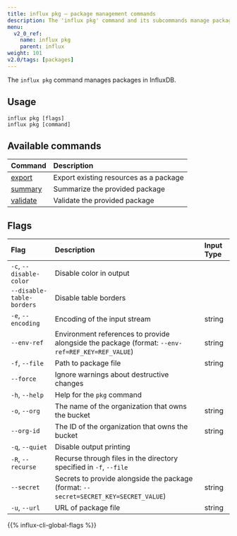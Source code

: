 ```yaml
---
title: influx pkg – package management commands
description: The 'influx pkg' command and its subcommands manage packages in InfluxDB.
menu:
  v2_0_ref:
    name: influx pkg
    parent: influx
weight: 101
v2.0/tags: [packages]
---
```


The `influx pkg` command manages packages in InfluxDB.

## Usage
```
influx pkg [flags]
influx pkg [command]
```

## Available commands
| Command                                              | Description                                                       |
|:-------                                              |:-----------                                                       |
| [export](/v2.0/reference/cli/influx/pkg/export/)     | Export existing resources as a package                            |
| [summary](/v2.0/reference/cli/influx/pkg/summary/)   | Summarize the provided package                                    |
| [validate](/v2.0/reference/cli/influx/pkg/validate/) | Validate the provided package                                     |

## Flags

| Flag                      | Description                                                                                     | Input Type |
|:----                      |:-----------------------------                                                                   |:---------- |
| `-c`, `--disable-color`   | Disable color in output                                                                         |            |
| `--disable-table-borders` | Disable table borders                                                                           |            |
| `-e`, `--encoding`        | Encoding of the input stream                                                                    | string     |
| `--env-ref`               | Environment references to provide alongside the package (format: `--env-ref=REF_KEY=REF_VALUE`) | string     |
| `-f`, `--file`            | Path to package file                                                                            | string     |
| `--force`                 | Ignore warnings about destructive changes                                                       |            |
| `-h`, `--help`            | Help for the `pkg` command                                                                      |            |
| `-o`, `--org`             | The name of the organization that owns the bucket                                               | string     |
| `--org-id`                | The ID of the organization that owns the bucket                                                 | string     |
| `-q`, `--quiet`           | Disable output printing                                                                         |            |
| `-R`, `--recurse`         | Recurse through files in the directory specified in `-f`, `--file`                              |            |
| `--secret`                | Secrets to provide alongside the package (format: `--secret=SECRET_KEY=SECRET_VALUE`)           | string     |
| `-u`, `--url`             | URL of package file                                                                             | string     |

{{% influx-cli-global-flags %}}
